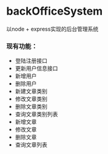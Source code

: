 # backOfficeSystem
以node + express实现的后台管理系统
### 现有功能：
- 登陆注册接口
- 更新用户信息接口
- 新增用户
- 删除用户
- 新建文章类别
- 修改文章类别
- 删除文章类别
- 查询文章类别列表
- 新增文章
- 修改文章
- 删除文章
- 查询文章列表

